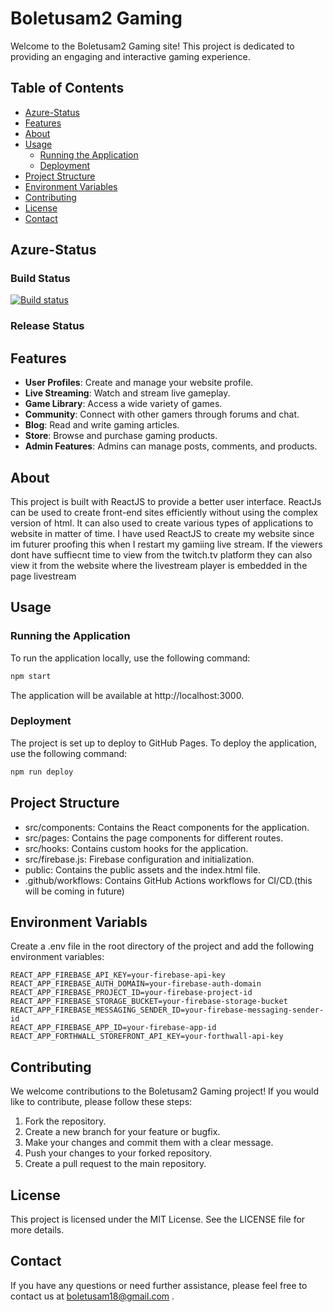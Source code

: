 # Boletusam2 Gaming

Welcome to the Boletusam2 Gaming site! This project is dedicated to providing an engaging and interactive gaming experience.

## Table of Contents

- [Azure-Status](#azure-status)
- [Features](#features)
- [About](#about)
- [Usage](#usage)
  - [Running the Application](#running-the-application)
  - [Deployment](#deployment)
- [Project Structure](#project-structure)
- [Environment Variables](#environment-variables)
- [Contributing](#contributing)
- [License](#license)
- [Contact](#contact)

## Azure-Status

### Build Status
[![Build status](https://dev.azure.com/boletusam2gamingllc/Boletusam2_Gaming_Website/_apis/build/status/Boletusam2_Gaming_Website-CI)](https://dev.azure.com/boletusam2gamingllc/Boletusam2_Gaming_Website/_build/latest?definitionId=20)

### Release Status


## Features

- **User Profiles**: Create and manage your website profile.
- **Live Streaming**: Watch and stream live gameplay.
- **Game Library**: Access a wide variety of games.
- **Community**: Connect with other gamers through forums and chat.
- **Blog**: Read and write gaming articles.
- **Store**: Browse and purchase gaming products.
- **Admin Features**: Admins can manage posts, comments, and products.

## About

This project is built with ReactJS to provide a better user interface. ReactJs can be used to create front-end sites efficiently without using the complex version of html. It can also used to create various types of applications to website in matter of time. I have used ReactJS to create my website since im futurer proofing this when I restart my gamiing live stream. If the viewers dont have suffiecnt time to view from the twitch.tv platform they can also view it from the website where the livestream player is embedded in the page livestream

## Usage

### Running the Application

To run the application locally, use the following command:

```sh
npm start
``` 
The application will be available at http://localhost:3000.

### Deployment

The project is set up to deploy to GitHub Pages. To deploy the application, use the following command:
```sh
npm run deploy
```

## Project Structure
- src/components: Contains the React components for the application.
- src/pages: Contains the page components for different routes.
- src/hooks: Contains custom hooks for the application.
- src/firebase.js: Firebase configuration and initialization.
- public: Contains the public assets and the index.html file.
- .github/workflows: Contains GitHub Actions workflows for CI/CD.(this will be coming in future)

## Environment Variabls
Create a .env file in the root directory of the project and add the following environment variables:

```
REACT_APP_FIREBASE_API_KEY=your-firebase-api-key
REACT_APP_FIREBASE_AUTH_DOMAIN=your-firebase-auth-domain
REACT_APP_FIREBASE_PROJECT_ID=your-firebase-project-id
REACT_APP_FIREBASE_STORAGE_BUCKET=your-firebase-storage-bucket
REACT_APP_FIREBASE_MESSAGING_SENDER_ID=your-firebase-messaging-sender-id
REACT_APP_FIREBASE_APP_ID=your-firebase-app-id
REACT_APP_FORTHWALL_STOREFRONT_API_KEY=your-forthwall-api-key
```

## Contributing
We welcome contributions to the Boletusam2 Gaming project! If you would like to contribute, please follow these steps:

1. Fork the repository.
2. Create a new branch for your feature or bugfix.
3. Make your changes and commit them with a clear message.
4. Push your changes to your forked repository.
5. Create a pull request to the main repository.

## License

This project is licensed under the MIT License. See the LICENSE file for more details.

## Contact 
If you have any questions or need further assistance, please feel free to contact us at boletusam18@gmail.com .